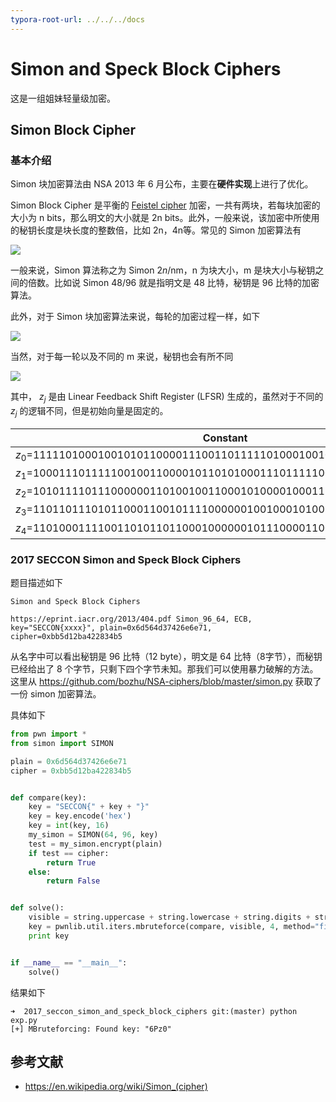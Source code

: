 ```yaml
---
typora-root-url: ../../../docs
---
```


# Simon and Speck Block Ciphers

这是一组姐妹轻量级加密。

## Simon Block Cipher

### 基本介绍

Simon 块加密算法由 NSA 2013 年 6 月公布，主要在**硬件实现**上进行了优化。

Simon Block Cipher 是平衡的 [Feistel cipher](https://en.wikipedia.org/wiki/Feistel_cipher) 加密，一共有两块，若每块加密的大小为 n bits，那么明文的大小就是 2n bits。此外，一般来说，该加密中所使用的秘钥长度是块长度的整数倍，比如 2n，4n等。常见的 Simon 加密算法有

![](/crypto/symmetric/figure/simon_cipher_mode.png)

一般来说，Simon 算法称之为  Simon 2*n*/nm，n 为块大小，m 是块大小与秘钥之间的倍数。比如说 Simon 48/96 就是指明文是 48 比特，秘钥是 96 比特的加密算法。

此外，对于 Simon 块加密算法来说，每轮的加密过程一样，如下

![](/crypto/symmetric/figure/Simon_block_cipher.png)

当然，对于每一轮以及不同的 m 来说，秘钥也会有所不同

![](/crypto/symmetric/figure/simon_key_schedule.svg)

其中， $z_j$ 是由 Linear Feedback Shift Register (LFSR) 生成的，虽然对于不同的 $z_j$ 的逻辑不同，但是初始向量是固定的。

|                 Constant                 |
| :--------------------------------------: |
| $z_{0}$=11111010001001010110000111001101111101000100101011000011100110 |
| $z_{1}$=10001110111110010011000010110101000111011111001001100001011010 |
| $z_{2}$=10101111011100000011010010011000101000010001111110010110110011 |
| $z_{3}$=11011011101011000110010111100000010010001010011100110100001111 |
| $z_{4}$=11010001111001101011011000100000010111000011001010010011101111 |

### 2017 SECCON Simon and Speck Block Ciphers

题目描述如下

```
Simon and Speck Block Ciphers

https://eprint.iacr.org/2013/404.pdf Simon_96_64, ECB, key="SECCON{xxxx}", plain=0x6d564d37426e6e71, cipher=0xbb5d12ba422834b5
```

从名字中可以看出秘钥是 96 比特（12 byte），明文是 64 比特（8字节），而秘钥已经给出了 8 个字节，只剩下四个字节未知。那我们可以使用暴力破解的方法。这里从 https://github.com/bozhu/NSA-ciphers/blob/master/simon.py 获取了一份 simon 加密算法。

具体如下

```python
from pwn import *
from simon import SIMON

plain = 0x6d564d37426e6e71
cipher = 0xbb5d12ba422834b5


def compare(key):
    key = "SECCON{" + key + "}"
    key = key.encode('hex')
    key = int(key, 16)
    my_simon = SIMON(64, 96, key)
    test = my_simon.encrypt(plain)
    if test == cipher:
        return True
    else:
        return False


def solve():
    visible = string.uppercase + string.lowercase + string.digits + string.punctuation + " "
    key = pwnlib.util.iters.mbruteforce(compare, visible, 4, method="fixed")
    print key


if __name__ == "__main__":
    solve()
```

结果如下

```shell
➜  2017_seccon_simon_and_speck_block_ciphers git:(master) python exp.py
[+] MBruteforcing: Found key: "6Pz0"
```



## 参考文献

- https://en.wikipedia.org/wiki/Simon_(cipher)

